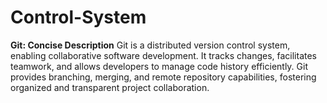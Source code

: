 # Control-System
**Git: Concise Description**  Git is a distributed version control system, enabling collaborative software development. It tracks changes, facilitates teamwork, and allows developers to manage code history efficiently. Git provides branching, merging, and remote repository capabilities, fostering organized and transparent project collaboration.
